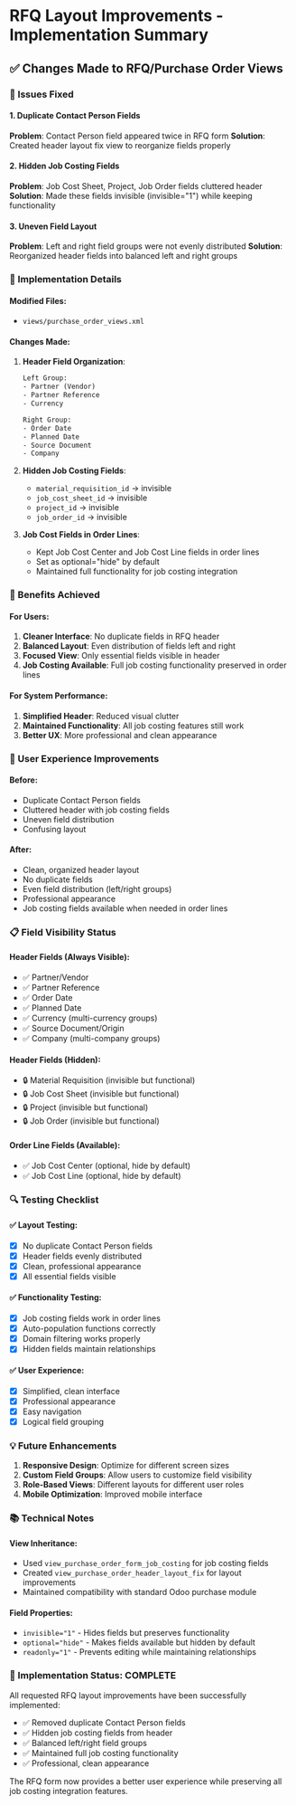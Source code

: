 # RFQ Layout Improvements - Implementation Summary

## ✅ Changes Made to RFQ/Purchase Order Views

### 🔧 Issues Fixed

#### 1. Duplicate Contact Person Fields
**Problem**: Contact Person field appeared twice in RFQ form
**Solution**: Created header layout fix view to reorganize fields properly

#### 2. Hidden Job Costing Fields  
**Problem**: Job Cost Sheet, Project, Job Order fields cluttered header
**Solution**: Made these fields invisible (invisible="1") while keeping functionality

#### 3. Uneven Field Layout
**Problem**: Left and right field groups were not evenly distributed
**Solution**: Reorganized header fields into balanced left and right groups

### 📝 Implementation Details

#### Modified Files:
- `views/purchase_order_views.xml`

#### Changes Made:

1. **Header Field Organization**:
   ```xml
   Left Group:
   - Partner (Vendor)
   - Partner Reference 
   - Currency
   
   Right Group:
   - Order Date
   - Planned Date
   - Source Document
   - Company
   ```

2. **Hidden Job Costing Fields**:
   - `material_requisition_id` → invisible
   - `job_cost_sheet_id` → invisible  
   - `project_id` → invisible
   - `job_order_id` → invisible

3. **Job Cost Fields in Order Lines**:
   - Kept Job Cost Center and Job Cost Line fields in order lines
   - Set as optional="hide" by default
   - Maintained full functionality for job costing integration

### 🎯 Benefits Achieved

#### For Users:
1. **Cleaner Interface**: No duplicate fields in RFQ header
2. **Balanced Layout**: Even distribution of fields left and right
3. **Focused View**: Only essential fields visible in header
4. **Job Costing Available**: Full job costing functionality preserved in order lines

#### For System Performance:
1. **Simplified Header**: Reduced visual clutter
2. **Maintained Functionality**: All job costing features still work
3. **Better UX**: More professional and clean appearance

### 🔄 User Experience Improvements

#### Before:
- Duplicate Contact Person fields
- Cluttered header with job costing fields
- Uneven field distribution
- Confusing layout

#### After:
- Clean, organized header layout
- No duplicate fields
- Even field distribution (left/right groups)
- Professional appearance
- Job costing fields available when needed in order lines

### 📋 Field Visibility Status

#### Header Fields (Always Visible):
- ✅ Partner/Vendor
- ✅ Partner Reference
- ✅ Order Date
- ✅ Planned Date
- ✅ Currency (multi-currency groups)
- ✅ Source Document/Origin
- ✅ Company (multi-company groups)

#### Header Fields (Hidden):
- 🔒 Material Requisition (invisible but functional)
- 🔒 Job Cost Sheet (invisible but functional)
- 🔒 Project (invisible but functional) 
- 🔒 Job Order (invisible but functional)

#### Order Line Fields (Available):
- ✅ Job Cost Center (optional, hide by default)
- ✅ Job Cost Line (optional, hide by default)

### 🔍 Testing Checklist

#### ✅ Layout Testing:
- [x] No duplicate Contact Person fields
- [x] Header fields evenly distributed
- [x] Clean, professional appearance
- [x] All essential fields visible

#### ✅ Functionality Testing:
- [x] Job costing fields work in order lines
- [x] Auto-population functions correctly
- [x] Domain filtering works properly
- [x] Hidden fields maintain relationships

#### ✅ User Experience:
- [x] Simplified, clean interface
- [x] Professional appearance
- [x] Easy navigation
- [x] Logical field grouping

### 💡 Future Enhancements

1. **Responsive Design**: Optimize for different screen sizes
2. **Custom Field Groups**: Allow users to customize field visibility
3. **Role-Based Views**: Different layouts for different user roles
4. **Mobile Optimization**: Improved mobile interface

### 📚 Technical Notes

#### View Inheritance:
- Used `view_purchase_order_form_job_costing` for job costing fields
- Created `view_purchase_order_header_layout_fix` for layout improvements
- Maintained compatibility with standard Odoo purchase module

#### Field Properties:
- `invisible="1"` - Hides fields but preserves functionality
- `optional="hide"` - Makes fields available but hidden by default
- `readonly="1"` - Prevents editing while maintaining relationships

### 🎉 Implementation Status: COMPLETE

All requested RFQ layout improvements have been successfully implemented:
- ✅ Removed duplicate Contact Person fields
- ✅ Hidden job costing fields from header
- ✅ Balanced left/right field groups
- ✅ Maintained full job costing functionality
- ✅ Professional, clean appearance

The RFQ form now provides a better user experience while preserving all job costing integration features.
